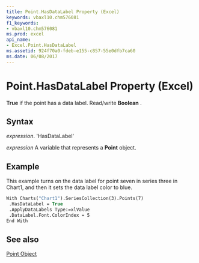 ```yaml
---
title: Point.HasDataLabel Property (Excel)
keywords: vbaxl10.chm576081
f1_keywords:
- vbaxl10.chm576081
ms.prod: excel
api_name:
- Excel.Point.HasDataLabel
ms.assetid: 924f70a0-fdeb-e155-c857-55e0dfb7ca60
ms.date: 06/08/2017
---
```



# Point.HasDataLabel Property (Excel)

 **True** if the point has a data label. Read/write **Boolean** .


## Syntax

 _expression_. 'HasDataLabel'

 _expression_ A variable that represents a **Point** object.


## Example

This example turns on the data label for point seven in series three in Chart1, and then it sets the data label color to blue.


```vb
With Charts("Chart1").SeriesCollection(3).Points(7) 
 .HasDataLabel = True 
 .ApplyDataLabels Type:=xlValue 
 .DataLabel.Font.ColorIndex = 5 
End With
```


## See also


[Point Object](Excel.Point(objec).md)

